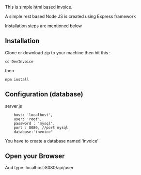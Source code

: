 This is simple html based invoice.

A simple rest based Node JS is created using Express framework

Installation steps are mentioned below

## Installation
Clone or download zip to your machine then hit this :


    cd DevInvoice

then

    npm install

## Configuration (database)
server.js

        host: 'localhost',
        user: 'root',
        password : 'mysql',
        port : 8080, //port mysql
        database:'invoice'	

	
You have to create a database named 'invoice'

## Open your Browser
And type: localhost:8080/api/user
